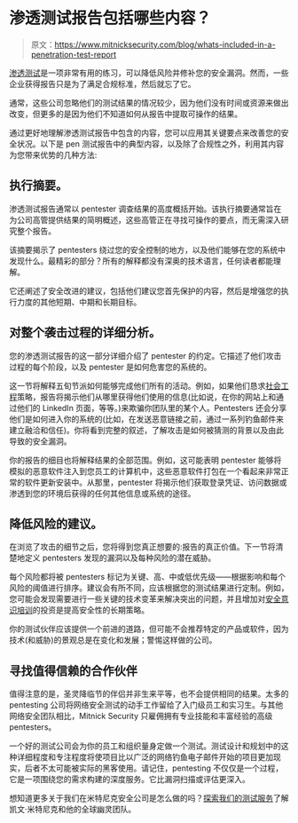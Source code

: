 # 渗透测试报告包括哪些内容？

> 原文：<https://www.mitnicksecurity.com/blog/whats-included-in-a-penetration-test-report>

[渗透测试](/blog/why-penetration-testing-is-more-important-than-ever-in-2020)是一项非常有用的练习，可以降低风险并修补您的安全漏洞。然而，一些企业获得报告只是为了满足合规标准，然后就忘了它。

通常，这些公司忽略他们的测试结果的情况较少，因为他们没有时间或资源来做出改变，但更多的是因为他们不知道如何从报告中提取可操作的结果。

通过更好地理解渗透测试报告中包含的内容，您可以应用其关键要点来改善您的安全状况。以下是 pen 测试报告中的典型内容，以及除了合规性之外，利用其内容为您带来优势的几种方法:

## 执行摘要。

渗透测试报告通常以 pentester 调查结果的高度概括开始。该执行摘要通常旨在为公司高管提供结果的简明概述，这些高管正在寻找可操作的要点，而无需深入研究整个报告。

该摘要揭示了 pentesters 绕过您的安全控制的地方，以及他们能够在您的系统中发现什么。最精彩的部分？所有的解释都没有深奥的技术语言，任何读者都能理解。

它还阐述了安全改进的建议，包括他们建议您首先保护的内容，然后是增强您的执行力度的其他短期、中期和长期目标。

## 对整个袭击过程的详细分析。

您的渗透测试报告的这一部分详细介绍了 pentester 的约定。它描述了他们攻击过程的每个阶段，以及 pentester 是如何危害您的系统的。

这一节将解释五旬节派如何能够完成他们所有的活动。例如，如果他们恳求[社会工程](/blog/social-engineering-attacks)策略，报告将揭示他们从哪里获得他们使用的信息(比如说，在你的网站上和通过他们的 LinkedIn 页面，等等。)来欺骗你团队里的某个人。Pentesters 还会分享他们是如何进入你的系统的(比如，在发送恶意链接之前，通过一系列钓鱼邮件来建立融洽和信任)。你将看到完整的叙述，了解攻击是如何被猜测的背景以及由此导致的安全漏洞。

你的报告的细目也将解释结果的全部范围。例如，这可能表明 pentester 能够将模拟的恶意软件注入到您员工的计算机中，这些恶意软件打包在一个看起来非常正常的软件更新安装中。从那里，pentester 将揭示他们获取登录凭证、访问数据或渗透到您的环境后获得的任何其他信息或系统的途径。

## 降低风险的建议。

在浏览了攻击的细节之后，您将得到您真正想要的:报告的真正价值。下一节将清楚地定义 pentesters 发现的漏洞以及每种风险的潜在威胁。

每个风险都将被 pentesters 标记为关键、高、中或低优先级——根据影响和每个风险的阈值进行排序。建议会有所不同，应该根据您的测试结果进行定制。例如，您可能会发现需要进行一些关键的技术变革来解决突出的问题，并且增加对[安全意识培训](https://www.mitnicksecurity.com/kevin-mitnick-security-awareness-training)的投资是提高安全性的长期策略。

你的测试伙伴应该提供一个前进的道路，但可能不会推荐特定的产品或软件，因为技术(和威胁)的景观总是在变化和发展；警惕这样做的公司。

## 寻找值得信赖的合作伙伴

值得注意的是，圣灵降临节的伴侣并非生来平等，也不会提供相同的结果。太多的 pentesting 公司将网络安全测试的动手工作留给了入门级员工和实习生。与其他网络安全团队相比，Mitnick Security 只雇佣拥有专业技能和丰富经验的高级 pentesters。

一个好的测试公司会为你的员工和组织量身定做一个测试。测试设计和规划中的这种详细程度和专注程度将使项目比以广泛的网络钓鱼电子邮件开始的项目更加现实，后者不太可能被实际的黑客使用。请记住，pentesting 不仅仅是一个过程，它是一项围绕您的需求构建的深度服务。它比漏洞扫描或评估更深入。

想知道更多关于我们在米特尼克安全公司是怎么做的吗？[探索我们的测试服务](https://www.mitnicksecurity.com/penetration-testing)了解凯文·米特尼克和他的全球幽灵团队。